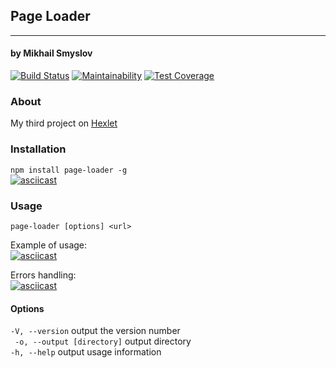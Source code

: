 ## Page Loader
______________________
#### by Mikhail Smyslov  

[![Build Status](https://travis-ci.com/mikhailsmyslov/backend-project-lvl3.svg?branch=master)](https://travis-ci.com/mikhailsmyslov/backend-project-lvl3)
[![Maintainability](https://api.codeclimate.com/v1/badges/a55eef098cb8b6b25133/maintainability)](https://codeclimate.com/github/mikhailsmyslov/backend-project-lvl3/maintainability)
[![Test Coverage](https://api.codeclimate.com/v1/badges/a55eef098cb8b6b25133/test_coverage)](https://codeclimate.com/github/mikhailsmyslov/backend-project-lvl3/test_coverage)  

### About
My third project on [Hexlet](https://ru.hexlet.io)  

### Installation
`npm install page-loader -g`    
[![asciicast](https://asciinema.org/a/8nw5oEaAxrkq83Dc6qjdWLzLG.svg)](https://asciinema.org/a/8nw5oEaAxrkq83Dc6qjdWLzLG)

### Usage
`page-loader [options] <url>`  

Example of usage:  
[![asciicast](https://asciinema.org/a/HJTo3Fss05bMHAzukdEbMhQfq.svg)](https://asciinema.org/a/HJTo3Fss05bMHAzukdEbMhQfq)  

Errors handling:  
[![asciicast](https://asciinema.org/a/yWfd5USaFO7KLmPTK1L2G1WZu.svg)](https://asciinema.org/a/yWfd5USaFO7KLmPTK1L2G1WZu)  

#### Options
  `-V, --version`              output the version number  
  ` -o, --output [directory]`  output directory  
  `-h, --help`                 output usage information  

